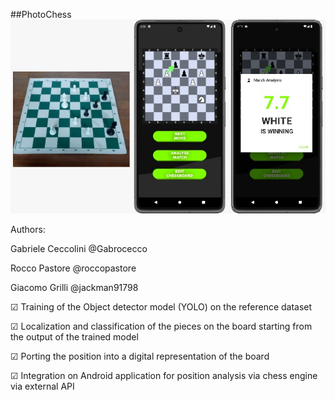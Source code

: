 ##PhotoChess
![app](https://github.com/Gabrocecco/photoChess/blob/main/app.png)

Authors: 

Gabriele Ceccolini @Gabrocecco

Rocco Pastore @roccopastore

Giacomo Grilli @jackman91798


☑ Training of the Object detector model (YOLO) on the reference dataset

☑ Localization and classification of the pieces on the board starting from the output of the trained model

☑ Porting the position into a digital representation of the board

☑ Integration on Android application for position analysis via chess engine via external API






